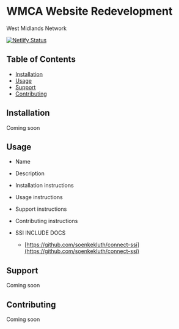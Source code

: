 # WMCA Website Redevelopment

West Midlands Network

[![Netlify Status](https://api.netlify.com/api/v1/badges/dff99875-8f09-42b9-bb99-3a43f8c0e697/deploy-status)](https://app.netlify.com/sites/wmca/deploys)

## Table of Contents

- [Installation](#installation)
- [Usage](#usage)
- [Support](#support)
- [Contributing](#contributing)

## Installation

Coming soon

## Usage

- Name
- Description
- Installation instructions
- Usage instructions
- Support instructions
- Contributing instructions

- SSI INCLUDE DOCS
  - [https://github.com/soenkekluth/connect-ssi](https://github.com/soenkekluth/connect-ssi)

## Support

Coming soon

## Contributing

Coming soon
